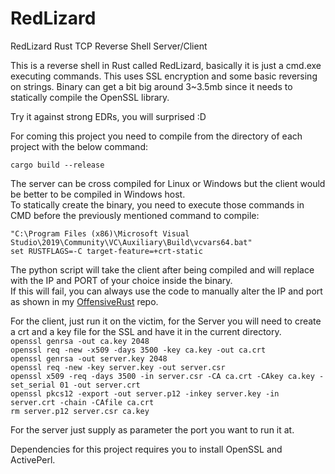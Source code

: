 # RedLizard
RedLizard Rust TCP Reverse Shell Server/Client

This is a reverse shell in Rust called RedLizard, basically it is just a cmd.exe executing commands.
This uses SSL encryption and some basic reversing on strings.
Binary can get a bit big around 3~3.5mb since it needs to statically compile the OpenSSL library.  
  
Try it against strong EDRs, you will surprised :D  

For coming this project you need to compile from the directory of each project with the below command:    
 
`cargo build --release`  

The server can be cross compiled for Linux or Windows but the client would be better to be compiled in Windows host.  
To statically create the binary, you need to execute those commands in CMD before the previously mentioned command to compile:  

`"C:\Program Files (x86)\Microsoft Visual Studio\2019\Community\VC\Auxiliary\Build\vcvars64.bat"`  
`set RUSTFLAGS=-C target-feature=+crt-static`  

The python script will take the client after being compiled and will replace with the IP and PORT of your choice inside the binary.  
If this will fail, you can always use the code to manually alter the IP and port as shown in my [OffensiveRust](https://github.com/trickster0/OffensiveRust) repo.  

For the client, just run it on the victim, for the Server you will need to create a crt and a key file for the SSL and have it in the current directory.  
`openssl genrsa -out ca.key 2048`  
`openssl req -new -x509 -days 3500 -key ca.key -out ca.crt`  
`openssl genrsa -out server.key 2048`  
`openssl req -new -key server.key -out server.csr`  
`openssl x509 -req -days 3500 -in server.csr -CA ca.crt -CAkey ca.key -set_serial 01 -out server.crt`  
`openssl pkcs12 -export -out server.p12 -inkey server.key -in server.crt -chain -CAfile ca.crt`  
`rm server.p12 server.csr ca.key`  

For the server just supply as parameter the port you want to run it at.

Dependencies for this project requires you to install OpenSSL and ActivePerl.
